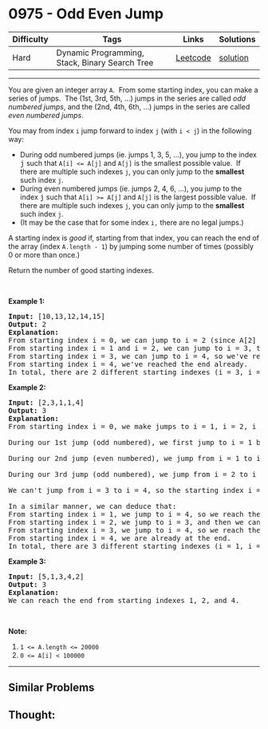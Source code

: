 # 0975 - Odd Even Jump

Difficulty  | Tags | Links | Solutions
----------- | ---- | ----- | -----
Hard | Dynamic Programming, Stack, Binary Search Tree | [Leetcode](https://leetcode.com/problems/odd-even-jump) | [solution](https://leetcode.com/problems/odd-even-jump/solution/)


-----------

<p>You are given an integer array <code>A</code>.&nbsp; From&nbsp;some starting index, you can make a series of jumps.&nbsp; The (1st, 3rd, 5th, ...)&nbsp;jumps in the series are called <em>odd numbered jumps</em>, and the (2nd, 4th, 6th, ...) jumps in the series are called <em>even numbered jumps</em>.</p>

<p>You may from index <code>i</code>&nbsp;jump forward to index <code><font face="monospace">j</font></code>&nbsp;(with <code>i&nbsp;&lt; j</code>) in the following way:</p>

<ul>
	<li>During odd numbered jumps (ie. jumps 1, 3, 5, ...), you jump to the index <font face="monospace">j</font>&nbsp;such that <code>A[i] &lt;= A[j]</code> and <code>A[j]</code> is the smallest possible value.&nbsp; If there are multiple such indexes <code><font face="monospace">j</font></code>, you can only jump to the <strong>smallest</strong> such index <code><font face="monospace">j</font></code>.</li>
	<li>During even numbered jumps (ie. jumps 2, 4, 6, ...), you jump to the index <font face="monospace">j</font>&nbsp;such that <code>A[i] &gt;= A[j]</code> and <code>A[j]</code> is the largest&nbsp;possible value.&nbsp; If there are multiple such indexes <code><font face="monospace">j</font></code>, you can only jump to the <strong>smallest</strong> such index <code><font face="monospace">j</font></code>.</li>
	<li>(It may be the case that for some index <code><font face="monospace">i</font>,</code> there are no legal jumps.)</li>
</ul>

<p>A starting index is <em>good</em> if, starting from that index, you can reach the end of the array (index <code>A.length - 1</code>) by jumping some number of times (possibly 0 or more than once.)</p>

<p>Return the number of good starting indexes.</p>

<p>&nbsp;</p>

<p><strong>Example 1:</strong></p>

<pre>
<strong>Input: </strong><span id="example-input-1-1">[10,13,12,14,15]</span>
<strong>Output: </strong><span id="example-output-1">2</span>
<strong>Explanation: </strong>
From starting index i = 0, we can jump to i = 2 (since A[2] is the smallest among A[1], A[2], A[3], A[4] that is greater or equal to A[0]), then we can&#39;t jump any more.
From starting index i = 1 and i = 2, we can jump to i = 3, then we can&#39;t jump any more.
From starting index i = 3, we can jump to i = 4, so we&#39;ve reached the end.
From starting index i = 4, we&#39;ve reached the end already.
In total, there are 2 different starting indexes (i = 3, i = 4) where we can reach the end with some number of jumps.
</pre>

<div>
<p><strong>Example 2:</strong></p>

<pre>
<strong>Input: </strong><span id="example-input-2-1">[2,3,1,1,4]</span>
<strong>Output: </strong><span id="example-output-2">3</span>
<strong>Explanation: </strong>
From starting index i = 0, we make jumps to i = 1, i = 2, i = 3:

During our 1st jump (odd numbered), we first jump to i = 1 because A[1] is the smallest value in (A[1], A[2], A[3], A[4]) that is greater than or equal to A[0].

During our 2nd jump (even numbered), we jump from i = 1 to i = 2 because A[2] is the largest value in (A[2], A[3], A[4]) that is less than or equal to A[1].  A[3] is also the largest value, but 2 is a smaller index, so we can only jump to i = 2 and not i = 3.

During our 3rd jump (odd numbered), we jump from i = 2 to i = 3 because A[3] is the smallest value in (A[3], A[4]) that is greater than or equal to A[2].

We can&#39;t jump from i = 3 to i = 4, so the starting index i = 0 is not good.

In a similar manner, we can deduce that:
From starting index i = 1, we jump to i = 4, so we reach the end.
From starting index i = 2, we jump to i = 3, and then we can&#39;t jump anymore.
From starting index i = 3, we jump to i = 4, so we reach the end.
From starting index i = 4, we are already at the end.
In total, there are 3 different starting indexes (i = 1, i = 3, i = 4) where we can reach the end with some number of jumps.
</pre>

<div>
<p><strong>Example 3:</strong></p>

<pre>
<strong>Input: </strong><span id="example-input-3-1">[5,1,3,4,2]</span>
<strong>Output: </strong><span id="example-output-3">3</span>
<strong>Explanation: </strong>
We can reach the end from starting indexes 1, 2, and 4.
</pre>
</div>
</div>

<p>&nbsp;</p>

<p><strong>Note:</strong></p>

<ol>
	<li><code>1 &lt;= A.length &lt;= 20000</code></li>
	<li><code>0 &lt;= A[i] &lt; 100000</code></li>
</ol>

-----------


## Similar Problems




## Thought:
